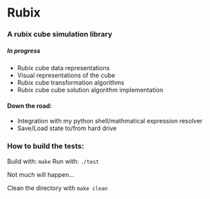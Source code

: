 # Rubix

### A rubix cube simulation library

##### In progress

* Rubix cube data representations
* Visual representations of the cube
* Rubix cube transformation algorithms
* Rubix cube cube solution algorithm implementation

#### Down the road:

* Integration with my python shell/mathmatical expression resolver
* Save/Load state to/from hard drive

### How to build the tests:

Build with: `make`
Run with: `./test`

Not much will happen...

Clean the directory with `make clean`
